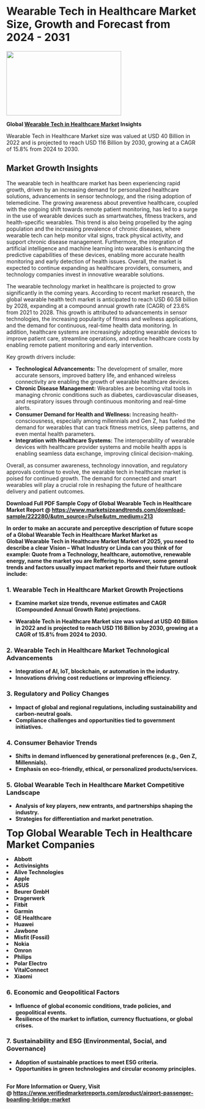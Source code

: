 <H1>Wearable Tech in Healthcare Market Size, Growth and Forecast from 2024 - 2031</H1><img class="aligncenter size-medium wp-image-584254" src="https://thirdeyenews.in/wp-content/uploads/2024/09/Global-Market-Research-300x168.jpeg" alt="" width="300" height="168" /><p><strong>Global&nbsp;<a href="https://www.marketsizeandtrends.com/download-sample/222280/&amp;utm_source=Pulse&amp;utm_medium=213">Wearable Tech in Healthcare Market</a> Insights</strong></p><p>Wearable Tech in Healthcare Market size was valued at USD 40 Billion in 2022 and is projected to reach USD 116 Billion by 2030, growing at a CAGR of 15.8% from 2024 to 2030.</p><p><h2>Market Growth Insights</h2> <p>The wearable tech in healthcare market has been experiencing rapid growth, driven by an increasing demand for personalized healthcare solutions, advancements in sensor technology, and the rising adoption of telemedicine. The growing awareness about preventive healthcare, coupled with the ongoing shift towards remote patient monitoring, has led to a surge in the use of wearable devices such as smartwatches, fitness trackers, and health-specific wearables. This trend is also being propelled by the aging population and the increasing prevalence of chronic diseases, where wearable tech can help monitor vital signs, track physical activity, and support chronic disease management. Furthermore, the integration of artificial intelligence and machine learning into wearables is enhancing the predictive capabilities of these devices, enabling more accurate health monitoring and early detection of health issues. Overall, the market is expected to continue expanding as healthcare providers, consumers, and technology companies invest in innovative wearable solutions.</p> <p><strong></strong></p> <p>The wearable technology market in healthcare is projected to grow significantly in the coming years. According to recent market research, the global wearable health tech market is anticipated to reach USD 60.58 billion by 2028, expanding at a compound annual growth rate (CAGR) of 23.6% from 2021 to 2028. This growth is attributed to advancements in sensor technologies, the increasing popularity of fitness and wellness applications, and the demand for continuous, real-time health data monitoring. In addition, healthcare systems are increasingly adopting wearable devices to improve patient care, streamline operations, and reduce healthcare costs by enabling remote patient monitoring and early intervention. <p>Key growth drivers include:</p> <ul> <li><strong>Technological Advancements:</strong> The development of smaller, more accurate sensors, improved battery life, and enhanced wireless connectivity are enabling the growth of wearable healthcare devices.</li> <li><strong>Chronic Disease Management:</strong> Wearables are becoming vital tools in managing chronic conditions such as diabetes, cardiovascular diseases, and respiratory issues through continuous monitoring and real-time alerts.</li> <li><strong>Consumer Demand for Health and Wellness:</strong> Increasing health-consciousness, especially among millennials and Gen Z, has fueled the demand for wearables that can track fitness metrics, sleep patterns, and even mental health parameters.</li> <li><strong>Integration with Healthcare Systems:</strong> The interoperability of wearable devices with healthcare provider systems and mobile health apps is enabling seamless data exchange, improving clinical decision-making.</li> </ul> <p>Overall, as consumer awareness, technology innovation, and regulatory approvals continue to evolve, the wearable tech in healthcare market is poised for continued growth. The demand for connected and smart wearables will play a crucial role in reshaping the future of healthcare delivery and patient outcomes.</p> <p><strong></p><p><span class=""><strong>Download Full PDF Sample Copy of Global Wearable Tech in Healthcare Market Report</strong> @ <a href="https://www.marketsizeandtrends.com/download-sample/222280/&amp;utm_source=Pulse&amp;utm_medium=213" target="_blank">https://www.marketsizeandtrends.com/download-sample/222280/&amp;utm_source=Pulse&amp;utm_medium=213</a></span></p><p>In order to make an accurate and perceptive description of future scope of a Global&nbsp;Wearable Tech in Healthcare Market Market as Global&nbsp;Wearable Tech in Healthcare Market Market of 2025, you need to describe a clear Vision &ndash; What Industry or Linda can you think of for example: Quote from a Technology, healthcare, automotive, renewable energy, name the market you are Reffering to. However, some general trends and factors usually impact market reports and their future outlook include:</p><h3>1.&nbsp;<strong>Wearable Tech in Healthcare Market Growth Projections</strong></h3><ul><li>Examine market size trends, revenue estimates and CAGR (Compounded Annual Growth Rate) projections.</li><li><p>Wearable Tech in Healthcare Market size was valued at USD 40 Billion in 2022 and is projected to reach USD 116 Billion by 2030, growing at a CAGR of 15.8% from 2024 to 2030.</p></li></ul><h3>2.&nbsp;<strong>Wearable Tech in Healthcare Market Technological Advancements</strong></h3><ul><li>Integration of AI, IoT, blockchain, or automation in the industry.</li><li>Innovations driving cost reductions or improving efficiency.</li></ul><h3>3.&nbsp;<strong>Regulatory and Policy Changes</strong></h3><ul><li>Impact of global and regional regulations, including sustainability and carbon-neutral goals.</li><li>Compliance challenges and opportunities tied to government initiatives.</li></ul><h3>4.&nbsp;<strong>Consumer Behavior Trends</strong></h3><ul><li>Shifts in demand influenced by generational preferences (e.g., Gen Z, Millennials).</li><li>Emphasis on eco-friendly, ethical, or personalized products/services.</li></ul><h3>5.&nbsp;<strong>Global Wearable Tech in Healthcare Market Competitive Landscape</strong></h3><ul><li>Analysis of key players, new entrants, and partnerships shaping the industry.</li><li>Strategies for differentiation and market penetration.</li></ul><p data-pm-slice="1 1 []"><span style="color: inherit; font-family: inherit; font-size: 25px;">Top Global Wearable Tech in Healthcare Market Companies</span></p><div class="" data-test-id=""><p><li>Abbott</li><li> Activinsights</li><li> Alive Technologies</li><li> Apple</li><li> ASUS</li><li> Beurer GmbH</li><li> Dragerwerk</li><li> Fitbit</li><li> Garmin</li><li> GE Healthcare</li><li> Huawei</li><li> Jawbone</li><li> Misfit (Fossil)</li><li> Nokia</li><li> Omron</li><li> Philips</li><li> Polar Electro</li><li> VitalConnect</li><li> Xiaomi</li></p></div><h3>6.&nbsp;<strong>Economic and Geopolitical Factors</strong></h3><ul><li>Influence of global economic conditions, trade policies, and geopolitical events.</li><li>Resilience of the market to inflation, currency fluctuations, or global crises.</li></ul><h3>7.&nbsp;<strong>Sustainability and ESG (Environmental, Social, and Governance)</strong></h3><ul><li>Adoption of sustainable practices to meet ESG criteria.</li><li>Opportunities in green technologies and circular economy principles.</li></ul><h2><strong style="font-size: 14px;">For More Information or Query, Visit @&nbsp;</strong><a style="background-color: #ffffff; font-size: 14px;" href="https://www.marketsizeandtrends.com/report/wearable-tech-in-healthcare-market/" target="_blank">https://www.verifiedmarketreports.com/product/airport-passenger-boarding-bridge-market</a></h2>
